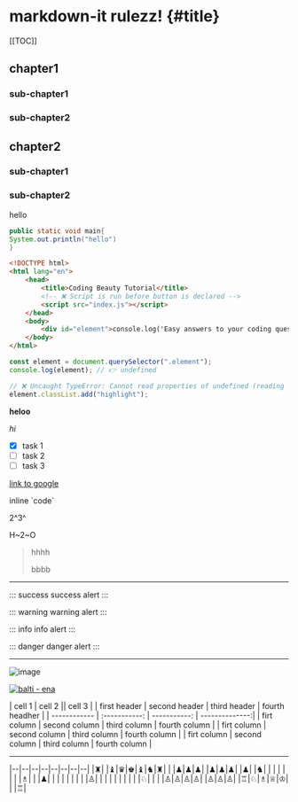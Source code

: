 # markdown-it rulezz! {#title}

[[TOC]]

## chapter1

### sub-chapter1

### sub-chapter2

## chapter2

### sub-chapter1

### sub-chapter2

<p>hello</p>

```java
public static void main{
System.out.println("hello")
}
```

```html
<!DOCTYPE html>
<html lang="en">
    <head>
        <title>Coding Beauty Tutorial</title>
        <!-- ❌ Script is run before button is declared -->
        <script src="index.js"></script>
    </head>
    <body>
        <div id="element">console.log('Easy answers to your coding questions and more...');</div>
    </body>
</html>
```

```js
const element = document.querySelector(".element");
console.log(element); // 👉️ undefined

// ❌ Uncaught TypeError: Cannot read properties of undefined (reading 'classList')
element.classList.add("highlight");
```

**heloo**

_hi_

-   [x] task 1
-   [ ] task 2
-   [ ] task 3

[link to google](http://google.com)

inline \`code\`

2^3^

H~2~O

> hhhh
>
> bbbb

---

::: success
success alert
:::

::: warning
warning alert
:::

::: info
info alert
:::

::: danger
danger alert
:::

---

![image](https://upload.wikimedia.org/wikipedia/commons/b/b6/Image_created_with_a_mobile_phone.png)

[![balti - ena](https://i.scdn.co/image/ab67616d0000b2739848a064af9acd75c9f1a7ae)](https://www.youtube.com/watch?v=6pHLi0lg4ps)

| cell 1 | cell 2 || cell 3 |
| first header | second header | third header | fourth headher |
| ------------ | :-----------: | -----------: | --------------:|
| firt column | second column | third column | fourth column |
| firt column | second column | third column | fourth column |
| firt column | second column | third column | fourth column |

---

|--|--|--|--|--|--|--|--|
|♜| |♝|♛|♚|♝|♞|♜|
| |♟|♟|♟| |♟|♟|♟|
|♟| |♞| | | | | |
| |♗| | |♟| | | |
| | | | |♙| | | |
| | | | | |♘| | |
|♙|♙|♙|♙| |♙|♙|♙|
|♖|♘|♗|♕|♔| | |♖|
